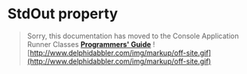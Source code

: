 # StdOut property #

> Sorry, this documentation has moved to the Console Application Runner Classes **[Programmers' Guide](http://wiki.delphidabbler.com/index.php/Docs/TPJCustomConsoleAppStdOut)** ![http://www.delphidabbler.com/img/markup/off-site.gif](http://www.delphidabbler.com/img/markup/off-site.gif)
